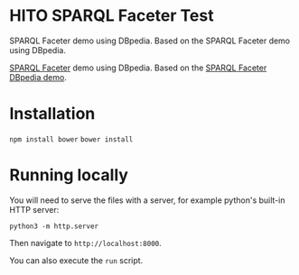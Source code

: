 # HITO SPARQL Faceter Test

SPARQL Faceter demo using DBpedia.
Based on the SPARQL Faceter demo using DBpedia.

[SPARQL Faceter](https://github.com/SemanticComputing/angular-semantic-faceted-search) demo using DBpedia.
Based on the [SPARQL Faceter DBpedia demo](https://github.com/SemanticComputing/sparql-faceter-dbpedia-demo).

# Installation

`npm install bower`
`bower install`

# Running locally

You will need to serve the files with a server, for example python's built-in HTTP server:

`python3 -m http.server`

Then navigate to `http://localhost:8000`.

You can also execute the `run` script.
